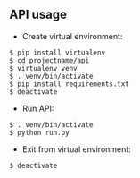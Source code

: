 ## API usage

- Create virtual environment:
```
$ pip install virtualenv
$ cd projectname/api
$ virtualenv venv
$ . venv/bin/activate
$ pip install requirements.txt
$ deactivate
```

- Run API:
```
$ . venv/bin/activate
$ python run.py
```

- Exit from virtual environment:
```
$ deactivate
```
